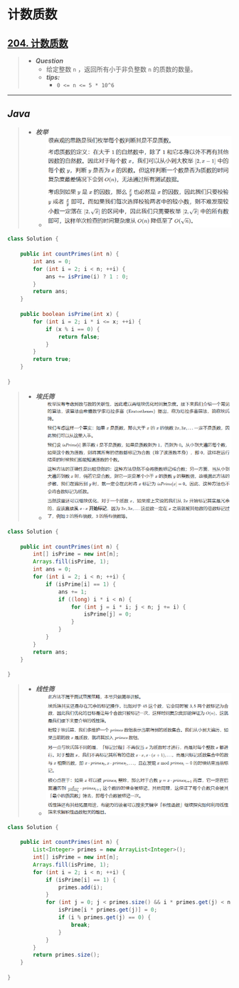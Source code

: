 # 计数质数

## [204. 计数质数](https://leetcode.cn/problems/count-primes/)

> - ***Question***
>   - 给定整数 `n` ，返回所有小于非负整数 `n` 的质数的数量。
>   - ***tips:***
>     - `0 <= n <= 5 * 10^6`

---

## *Java*

> - ***枚举***
>   - ![image](images/计数质数枚举.png)

```java
class Solution {
    
    public int countPrimes(int n) {
        int ans = 0;
        for (int i = 2; i < n; ++i) {
            ans += isPrime(i) ? 1 : 0;
        }
        return ans;
    }
    
    public boolean isPrime(int x) {
        for (int i = 2; i * i <= x; ++i) {
            if (x % i == 0) {
                return false;
            }
        }
        return true;
    }
    
}
```

> - ***埃氏筛***
>   - ![image](images/计数质数埃氏筛.png)

```java
class Solution {
    
    public int countPrimes(int n) {
        int[] isPrime = new int[n];
        Arrays.fill(isPrime, 1);
        int ans = 0;
        for (int i = 2; i < n; ++i) {
            if (isPrime[i] == 1) {
                ans += 1;
                if ((long) i * i < n) {
                    for (int j = i * i; j < n; j += i) {
                        isPrime[j] = 0;
                    }
                }
            }
        }
        return ans;
    }
    
}
```

> - ***线性筛***
>   - ![image](images/计数质数线性筛.png)

```java
class Solution {
    
    public int countPrimes(int n) {
        List<Integer> primes = new ArrayList<Integer>();
        int[] isPrime = new int[n];
        Arrays.fill(isPrime, 1);
        for (int i = 2; i < n; ++i) {
            if (isPrime[i] == 1) {
                primes.add(i);
            }
            for (int j = 0; j < primes.size() && i * primes.get(j) < n; ++j) {
                isPrime[i * primes.get(j)] = 0;
                if (i % primes.get(j) == 0) {
                    break;
                }
            }
        }
        return primes.size();
    }
    
}
```
